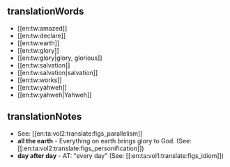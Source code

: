 ## translationWords

* [[en:tw:amazed]]
* [[en:tw:declare]]
* [[en:tw:earth]]
* [[en:tw:glory]]
* [[en:tw:glory|glory, glorious]]
* [[en:tw:salvation]]
* [[en:tw:salvation|salvation]]
* [[en:tw:works]]
* [[en:tw:yahweh]]
* [[en:tw:yahweh|Yahweh]]

## translationNotes

* See: [[en:ta:vol2:translate:figs_parallelism]]
* **all the earth** - Everything on earth brings glory to God. (See: [[:en:ta:vol2:translate:figs_personification]])
* **day after day** - AT: "every day" (See: [[:en:ta:vol1:translate:figs_idiom]])

